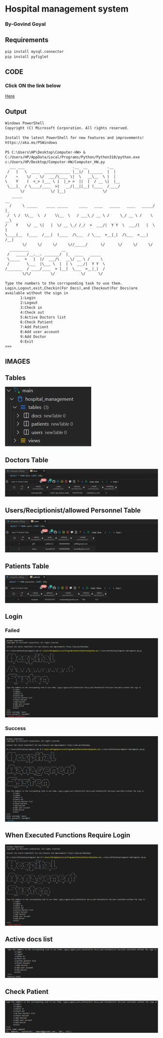 # Hospital management system

###  By-Govind Goyal

## Requirements
```bash
pip install mysql.connector
pip install pyfiglet
```

## CODE
### Click ON the link below
[Here](https://github.com/Type25-op/Computer-HW/blob/main/Computer_HW.py)



## Output

```terminal
Windows PowerShell
Copyright (C) Microsoft Corporation. All rights reserved.

Install the latest PowerShell for new features and improvements! https://aka.ms/PSWindows

PS C:\Users\HP\Desktop\Computer-HW> & C:/Users/HP/AppData/Local/Programs/Python/Python310/python.exe c:/Users/HP/Desktop/Computer-HW/Computer_HW.py
  ___ ___                      .__  __         .__   
 /   |   \  ____  ____________ |__|/  |______  |  |  
/    ~    \/  _ \/  ___/\____ \|  \   __\__  \ |  |  
\    Y    (  <_> )___ \ |  |_> >  ||  |  / __ \|  |__
 \___|_  / \____/____  >|   __/|__||__| (____  /____/
       \/            \/ |__|                 \/      
   _____                                                             __   
  /     \ _____    ____ _____     ____   ____   _____   ____   _____/  |_ 
 /  \ /  \\__  \  /    \\__  \   / ___\_/ __ \ /     \_/ __ \ /    \   __\
/    Y    \/ __ \|   |  \/ __ \_/ /_/  >  ___/|  Y Y  \  ___/|   |  \  |  
\____|__  (____  /___|  (____  /\___  / \___  >__|_|  /\___  >___|  /__|  
        \/     \/     \/     \//_____/      \/      \/     \/     \/      
  _________               __
 /   _____/__.__. _______/  |_  ____   _____  
 \_____  <   |  |/  ___/\   __\/ __ \ /     \ 
 /        \___  |\___ \  |  | \  ___/|  Y Y  \
/_______  / ____/____  > |__|  \___  >__|_|  /
        \/\/         \/            \/      \/

Type the numbers to the corrsponding task to use them. Login,Logout,exit,Checkin(For Docs),and Checkout(For Docs)are available without the sign in
       1:Login
       2:Logout
       3:Check in
       4:Check out
       5:Active Doctors list
       6:Check Patient
       7:Add Patient
       8:Add user account
       9:Add Doctor
       0:Exit
>>> 
```


## IMAGES
## Tables
![imgs](images/WhatsApp%20Image%202022-07-01%20at%203.30.14%20AM.jpeg?raw=true "Title")
## Doctors Table
![imgs](images/WhatsApp%20Image%202022-07-01%20at%203.30.18%20AM.jpeg?raw=true "Title")
## Users/Reciptionist/allowed Personnel Table
![imgs](images/WhatsApp%20Image%202022-07-01%20at%203.30.23%20AM%20(1).jpeg?raw=true "Title")
## Patients Table
![imgs](images/WhatsApp%20Image%202022-07-01%20at%203.30.23%20AM.jpeg?raw=true "Title")

## Login
### Failed
![imgs](images/fail%20login.png?raw=true "Title")
### Success
![imgs](images/Sucess%20login.png?raw=true "Title")
## When Executed Functions Require Login
![imgs](images/No%20Login.png?raw=true "Title")
## Active docs list
![imgs](images/List%20docs.png?raw=true "Title")
## Check Patient
![imgs](images/Patients.png?raw=true "Title")